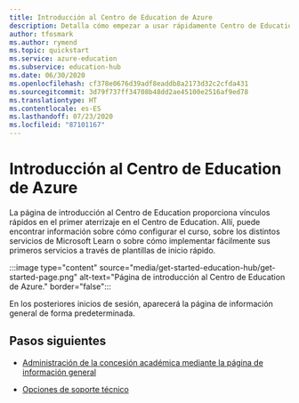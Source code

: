 ```yaml
---
title: Introducción al Centro de Education de Azure
description: Detalla cómo empezar a usar rápidamente Centro de Education de Azure a partir de la página de introducción.
author: tfosmark
ms.author: rymend
ms.topic: quickstart
ms.service: azure-education
ms.subservice: education-hub
ms.date: 06/30/2020
ms.openlocfilehash: cf378e0676d39adf8eaddb8a2173d32c2cfda431
ms.sourcegitcommit: 3d79f737ff34708b48dd2ae45100e2516af9ed78
ms.translationtype: HT
ms.contentlocale: es-ES
ms.lasthandoff: 07/23/2020
ms.locfileid: "87101167"
---
```

# <a name="getting-started-with-azure-education-hub"></a>Introducción al Centro de Education de Azure

La página de introducción al Centro de Education proporciona vínculos rápidos en el primer aterrizaje en el Centro de Education. Allí, puede encontrar información sobre cómo configurar el curso, sobre los distintos servicios de Microsoft Learn o sobre cómo implementar fácilmente sus primeros servicios a través de plantillas de inicio rápido.

:::image type="content" source="media/get-started-education-hub/get-started-page.png" alt-text="Página de introducción al Centro de Education de Azure." border="false":::

En los posteriores inicios de sesión, aparecerá la página de información general de forma predeterminada. 

## <a name="next-steps"></a>Pasos siguientes

- [Administración de la concesión académica mediante la página de información general](hub-overview-page.md)

- [Opciones de soporte técnico](educator-service-desk.md)
